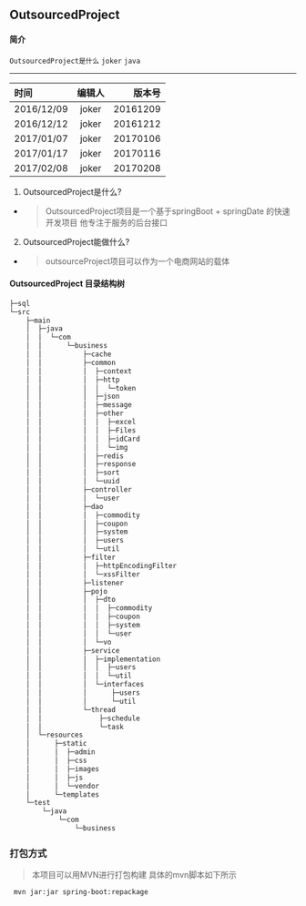 ## OutsourcedProject

#### 简介

`OutsourcedProject是什么` `joker` `java`

----

| 时间         | 编辑人      | 版本号    |
|:----------- |:----------:| --------:|
| 2016/12/09  | joker      | 20161209 |
| 2016/12/12  | joker      | 20161212 |
| 2017/01/07  | joker      | 20170106 |
| 2017/01/17  | joker      | 20170116 |
| 2017/02/08  | joker      | 20170208 |

1. OutsourcedProject是什么?
* > OutsourcedProject项目是一个基于springBoot + springDate 的快速开发项目 他专注于服务的后台接口
2. OutsourcedProject能做什么?
* > outsourceProject项目可以作为一个电商网站的载体

#### OutsourcedProject 目录结构树
``` xml
├─sql
└─src
    ├─main
    │  ├─java
    │  │  └─com
    │  │      └─business
    │  │          ├─cache
    │  │          ├─common
    │  │          │  ├─context
    │  │          │  ├─http
    │  │          │  │  └─token
    │  │          │  ├─json
    │  │          │  ├─message
    │  │          │  ├─other
    │  │          │  │  ├─excel
    │  │          │  │  ├─Files
    │  │          │  │  ├─idCard
    │  │          │  │  └─img
    │  │          │  ├─redis
    │  │          │  ├─response
    │  │          │  ├─sort
    │  │          │  └─uuid
    │  │          ├─controller
    │  │          │  └─user
    │  │          ├─dao
    │  │          │  ├─commodity
    │  │          │  ├─coupon
    │  │          │  ├─system
    │  │          │  ├─users
    │  │          │  └─util
    │  │          ├─filter
    │  │          │  ├─httpEncodingFilter
    │  │          │  └─xssFilter
    │  │          ├─listener
    │  │          ├─pojo
    │  │          │  ├─dto
    │  │          │  │  ├─commodity
    │  │          │  │  ├─coupon
    │  │          │  │  ├─system
    │  │          │  │  └─user
    │  │          │  └─vo
    │  │          ├─service
    │  │          │  ├─implementation
    │  │          │  │  ├─users
    │  │          │  │  └─util
    │  │          │  └─interfaces
    │  │          │      ├─users
    │  │          │      └─util
    │  │          └─thread
    │  │              ├─schedule
    │  │              └─task
    │  └─resources
    │      ├─static
    │      │  ├─admin
    │      │  ├─css
    │      │  ├─images
    │      │  ├─js
    │      │  └─vendor
    │      └─templates
    └─test
        └─java
            └─com
                └─business

````
### 打包方式
> 本项目可以用MVN进行打包构建 具体的mvn脚本如下所示
```
 mvn jar:jar spring-boot:repackage
```